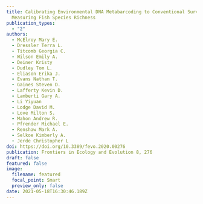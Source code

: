 ```yaml
---
title: Calibrating Environmental DNA Metabarcoding to Conventional Surveys for
  Measuring Fish Species Richness
publication_types:
  - "2"
authors:
  - McElroy Mary E.
  - Dressler Terra L.
  - Titcomb Georgia C.
  - Wilson Emily A.
  - Deiner Kristy
  - Dudley Tom L.
  - Eliason Erika J.
  - Evans Nathan T.
  - Gaines Steven D.
  - Lafferty Kevin D.
  - Lamberti Gary A.
  - Li Yiyuan
  - Lodge David M.
  - Love Milton S.
  - Mahon Andrew R.
  - Pfrender Michael E.
  - Renshaw Mark A.
  - Selkoe Kimberly A.
  - Jerde Christopher L
doi: https://doi.org/10.3389/fevo.2020.00276
publication: Frontiers in Ecology and Evolution 8, 276
draft: false
featured: false
image:
  filename: featured
  focal_point: Smart
  preview_only: false
date: 2021-05-18T16:30:46.189Z
---
```

